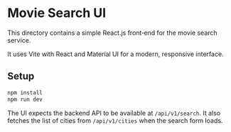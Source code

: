 # Movie Search UI

This directory contains a simple React.js front‑end for the movie search service.

It uses Vite with React and Material UI for a modern, responsive interface.

## Setup

```bash
npm install
npm run dev
```

The UI expects the backend API to be available at `/api/v1/search`.
It also fetches the list of cities from `/api/v1/cities` when the search form loads.
